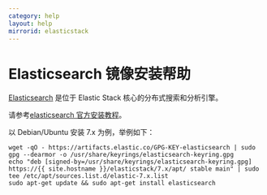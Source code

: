 ```yaml
---
category: help
layout: help
mirrorid: elasticstack
---
```


# Elasticsearch 镜像安装帮助

[Elasticsearch](https://www.elastic.co/cn/what-is/elasticsearch) 是位于 Elastic Stack 核心的分布式搜索和分析引擎。

请参考[elasticsearch 官方安装教程](https://www.elastic.co/guide/en/elasticsearch/reference/current/deb.html)。

以 Debian/Ubuntu 安装 7.x 为例，举例如下：

```shell
wget -qO - https://artifacts.elastic.co/GPG-KEY-elasticsearch | sudo gpg --dearmor -o /usr/share/keyrings/elasticsearch-keyring.gpg
echo "deb [signed-by=/usr/share/keyrings/elasticsearch-keyring.gpg] https://{{ site.hostname }}/elasticstack/7.x/apt/ stable main" | sudo tee /etc/apt/sources.list.d/elastic-7.x.list
sudo apt-get update && sudo apt-get install elasticsearch
```
